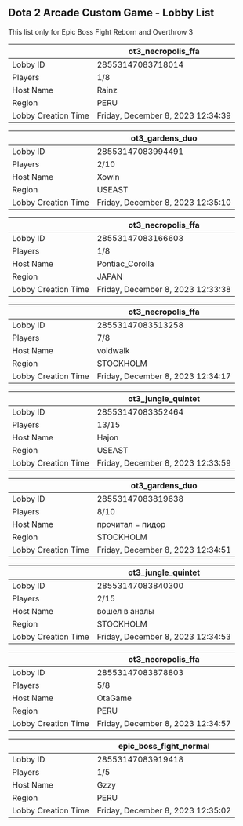 ## Dota 2 Arcade Custom Game - Lobby List

This list only for Epic Boss Fight Reborn and Overthrow 3

|  | ot3_necropolis_ffa |
| ------ | ------ |
| Lobby ID | 28553147083718014 |
| Players | 1/8 |
| Host Name | Rainz |
| Region | PERU |
| Lobby Creation Time | Friday, December 8, 2023 12:34:39 |


|  | ot3_gardens_duo |
| ------ | ------ |
| Lobby ID | 28553147083994491 |
| Players | 2/10 |
| Host Name | Xowin |
| Region | USEAST |
| Lobby Creation Time | Friday, December 8, 2023 12:35:10 |


|  | ot3_necropolis_ffa |
| ------ | ------ |
| Lobby ID | 28553147083166603 |
| Players | 1/8 |
| Host Name | Pontiac_Corolla |
| Region | JAPAN |
| Lobby Creation Time | Friday, December 8, 2023 12:33:38 |


|  | ot3_necropolis_ffa |
| ------ | ------ |
| Lobby ID | 28553147083513258 |
| Players | 7/8 |
| Host Name | voidwalk |
| Region | STOCKHOLM |
| Lobby Creation Time | Friday, December 8, 2023 12:34:17 |


|  | ot3_jungle_quintet |
| ------ | ------ |
| Lobby ID | 28553147083352464 |
| Players | 13/15 |
| Host Name | Hajon |
| Region | USEAST |
| Lobby Creation Time | Friday, December 8, 2023 12:33:59 |


|  | ot3_gardens_duo |
| ------ | ------ |
| Lobby ID | 28553147083819638 |
| Players | 8/10 |
| Host Name | прочитал = пидop |
| Region | STOCKHOLM |
| Lobby Creation Time | Friday, December 8, 2023 12:34:51 |


|  | ot3_jungle_quintet |
| ------ | ------ |
| Lobby ID | 28553147083840300 |
| Players | 2/15 |
| Host Name | вошел в аналы |
| Region | STOCKHOLM |
| Lobby Creation Time | Friday, December 8, 2023 12:34:53 |


|  | ot3_necropolis_ffa |
| ------ | ------ |
| Lobby ID | 28553147083878803 |
| Players | 5/8 |
| Host Name | OtaGame |
| Region | PERU |
| Lobby Creation Time | Friday, December 8, 2023 12:34:57 |


|  | epic_boss_fight_normal |
| ------ | ------ |
| Lobby ID | 28553147083919418 |
| Players | 1/5 |
| Host Name | Gzzy |
| Region | PERU |
| Lobby Creation Time | Friday, December 8, 2023 12:35:02 |


